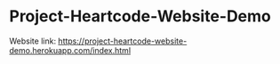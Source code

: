 # Project-Heartcode-Website-Demo
Website link: https://project-heartcode-website-demo.herokuapp.com/index.html
